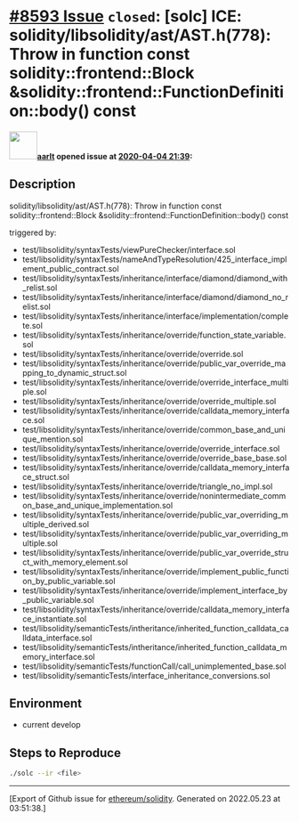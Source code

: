 # [\#8593 Issue](https://github.com/ethereum/solidity/issues/8593) `closed`: [solc] ICE: solidity/libsolidity/ast/AST.h(778): Throw in function const solidity::frontend::Block &solidity::frontend::FunctionDefinition::body() const

#### <img src="https://avatars.githubusercontent.com/u/5008794?u=2b1535698cd924c4fbc8a5c005f1c0e01e7de991&v=4" width="50">[aarlt](https://github.com/aarlt) opened issue at [2020-04-04 21:39](https://github.com/ethereum/solidity/issues/8593):

## Description

solidity/libsolidity/ast/AST.h(778): Throw in function const solidity::frontend::Block &solidity::frontend::FunctionDefinition::body() const

triggered by:
- test/libsolidity/syntaxTests/viewPureChecker/interface.sol
- test/libsolidity/syntaxTests/nameAndTypeResolution/425_interface_implement_public_contract.sol
- test/libsolidity/syntaxTests/inheritance/interface/diamond/diamond_with_relist.sol
- test/libsolidity/syntaxTests/inheritance/interface/diamond/diamond_no_relist.sol
- test/libsolidity/syntaxTests/inheritance/interface/implementation/complete.sol
- test/libsolidity/syntaxTests/inheritance/override/function_state_variable.sol
- test/libsolidity/syntaxTests/inheritance/override/override.sol
- test/libsolidity/syntaxTests/inheritance/override/public_var_override_mapping_to_dynamic_struct.sol
- test/libsolidity/syntaxTests/inheritance/override/override_interface_multiple.sol
- test/libsolidity/syntaxTests/inheritance/override/override_multiple.sol
- test/libsolidity/syntaxTests/inheritance/override/calldata_memory_interface.sol
- test/libsolidity/syntaxTests/inheritance/override/common_base_and_unique_mention.sol
- test/libsolidity/syntaxTests/inheritance/override/override_interface.sol
- test/libsolidity/syntaxTests/inheritance/override/override_base_base.sol
- test/libsolidity/syntaxTests/inheritance/override/calldata_memory_interface_struct.sol
- test/libsolidity/syntaxTests/inheritance/override/triangle_no_impl.sol
- test/libsolidity/syntaxTests/inheritance/override/nonintermediate_common_base_and_unique_implementation.sol
- test/libsolidity/syntaxTests/inheritance/override/public_var_overriding_multiple_derived.sol
- test/libsolidity/syntaxTests/inheritance/override/public_var_overriding_multiple.sol
- test/libsolidity/syntaxTests/inheritance/override/public_var_override_struct_with_memory_element.sol
- test/libsolidity/syntaxTests/inheritance/override/implement_public_function_by_public_variable.sol
- test/libsolidity/syntaxTests/inheritance/override/implement_interface_by_public_variable.sol
- test/libsolidity/syntaxTests/inheritance/override/calldata_memory_interface_instantiate.sol
- test/libsolidity/semanticTests/intheritance/inherited_function_calldata_calldata_interface.sol
- test/libsolidity/semanticTests/intheritance/inherited_function_calldata_memory_interface.sol
- test/libsolidity/semanticTests/functionCall/call_unimplemented_base.sol
- test/libsolidity/semanticTests/interface_inheritance_conversions.sol

## Environment

- current develop

## Steps to Reproduce

```sh
./solc --ir <file>
```





-------------------------------------------------------------------------------



[Export of Github issue for [ethereum/solidity](https://github.com/ethereum/solidity). Generated on 2022.05.23 at 03:51:38.]
